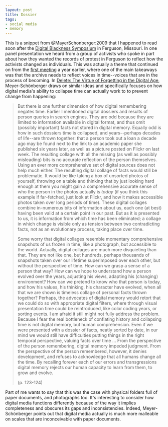 ```yaml
---
layout: post
title: Dossier
tags:
- social media
- memory
---
```


This is a snippet from @MayerSchonberger:2009 that I happened to read soon after
the [Digital Blackness Symposium] in Ferguson, Missouri. In one panel
presentation we heard from a group of activists who spoke in part about how they
wanted the records of protest in Ferguson to reflect how the activists changed
as individuals. This was actually a theme that continued on from the [first
meeting] a year earlier, where one of the main takeaways was that the archive
needs to reflect voices in time--voices that are in the process of becoming.  In
[Delete: The Virtue of Forgetting in the Digital Age], Meyer-Schönberger draws
on similar ideas and specifically focuses on how digital media's ability to
collapse time can actually work to to prevent change from happening:

> But there is one further dimension of how digital remembering negates
> time. Earlier I mentioned digital dossiers and results of person queries
> in search engines. They are odd because they are limited to information
> available in digital format, and thus omit (possibly important) facts not
> stored in digital memory. Equally odd is how in such dossiers time is 
> collapsed, and years--perhaps decades of life--are thrown together: that
> a person took out a loan a decade ago may be found next to the link to 
> an academic paper she published six years later, as well as a picture
> posted on Flickr on last week. The resulting collage with all the missing
> (as well as possibly misleading) bits is no accurate reflection of the
> person themselves. Using an ever more comprehensive set of digital 
> sources does not help much either. The resulting digital collage of facts
> would still be problematic. It would be like taking a box of unsorted photos
> of yourself, throwing on a table and thinking that by just looking hard
> enough at them you might gain a comprehensive accurate sense of who the
> person in the photos actually is *today* (if you think this example if
> far-fetched, just look at Flickr, and how it makes accessible photos
> taken over long periods of time). These digital collages combine in-numerous
> bits of information about us, each one (at best) having been valid at a 
> certain point in our past. But as it is presented to us, it is information
> from which time has been eliminated; a collage in which change is visible 
> only as tension between two contradicting facts, not as an evolutionary
> process, taking place over time.
>
> Some worry that digital collages resemble momentary comprehensive snapshots
> of us frozen in time, like a photograph, but accessible to the world. 
> Actually, digital collages are much more disquieting than that. They are 
> not like one, but hundreds, perhaps thousands of snapshots taken over our
> lifetime superimposed over each other, but without the perspective of time.
> How can we grasp a sense of a person that way? How can we hope to 
> understand how a person evolved over the years, adjusting his views, 
> adapting his (changing) environment? How can we pretend to know who that
> person is today, and how his values, his thinking, his character have 
> evolved, when all that we are shown is timeless collage of personal facts
> thrown together? Perhaps, the advocates of digital memory would retort that 
> we could do so with appropriate digital filters, where through visual
> presentation time could be reintroduced, like color coding years, or 
> sorting events. I am afraid it still might not fully address the problem.
> Because I fear the real bottleneck of conflating history and collapsing
> time is not digital memory, but human comprehension. Even if we were 
> presented with a dossier of facts, neatly sorted by date, in our mind
> we would still have difficulties putting things in the right temporal
> perspective, valuing facts over time ... From the perspective of the 
> person remembering, digital memory impeded judgment. From the 
> perspective of the person remembered, however, it denies development,
> and refuses to acknowledge that all humans change all the time. By 
> recalling forever each of our errors and transgressions digital memory
> rejects our human capacity to learn from them, to grow and evolve.
>
> (p. 123-124)

Part of me wants to say that this was the case with physical folders full of
paper documents, and photographs too. It's interesting to consider how
digital media functions differently because of the way it implies completeness
and obscures its gaps and inconsistencies. Indeed, Meyer-Schönberger points out
that digital media actually is much more malleable on scales that are
inconceivable with paper documents.

[Digital Blackness Symposium]: http://www.docnow.io/meetings/stl-2017/
[first meeting]: http://www.docnow.io/meetings/stl-2016/
[Delete: The Virtue of Forgetting in the Digital Age]: https://press.princeton.edu/titles/9436.html
